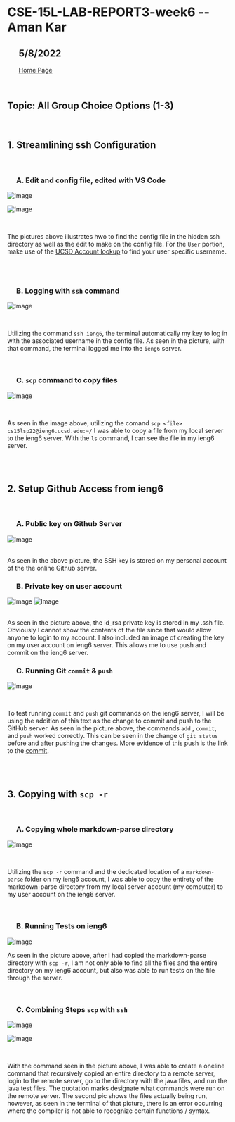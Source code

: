 # CSE-15L-LAB-REPORT3-week6 -- Aman Kar

## &emsp; 5/8/2022


&emsp; &nbsp; [Home Page](index.md)

<br>

## __Topic: All Group Choice Options (1-3)__

<br>

## 1. Streamlining ssh Configuration
<br>

### &emsp; __A. Edit and config file, edited with VS Code__


![Image](configIn-ssh.png)
<br>

![Image](configEdit.png)

<br>

The pictures above illustrates hwo to find the config file in the hidden ssh directory as well as the edit to make on the config file. For the `User` portion, make use of the [UCSD Account lookup](https://sdacs.ucsd.edu/cgi-bin/alloc-query) to find your user specific username.

<br>
<br>

### &emsp; __B. Logging with `ssh` command__

![Image](sshLogin.png)

<br>

Utilizing the command `ssh ieng6`, the terminal automatically my key to log in with the associated username in the config file. As seen in the picture, with that command, the terminal logged me into the `ieng6` server. 

<br>


### &emsp; __C. `scp` command to copy files__

![Image](copyFile.png)

<br>

As seen in the image above, utilizing the comand `scp <file> cs15lsp22@ieng6.ucsd.edu:~/` I was able to copy a file from my local server to the ieng6 server. With the `ls` command, I can see the file in my ieng6 server. 



<br>
<br>

## 2. Setup Github Access from ieng6

<br>

### &emsp; __A. Public key on Github Server__
![Image](gitSshKey.png)

<br>
As seen in the above picture, the SSH key is stored on my personal account of the the online Github server. 

<br>

### &emsp; __B. Private key on user account__
![Image](idRsaLocation.png)
![Image](privateKeyIeng6.png)

<br>
As seen in the picture above, the id_rsa private key is stored in my .ssh file. Obviously I cannot show the contents of the file since that would allow anyone to login to my account. I also included an image of creating the key on my user account on ieng6 server. This allows me to use push and commit on the ieng6 server.

<br>

### &emsp; __C. Running Git `commit` & `push`__

![Image](gitCommandsIeng6.png)

<br>

To test running `commit` and `push` git commands on the ieng6 server, I will be using the addition of this text as the change to commit and push to the GitHub server. As seen in the picture above, the commands `add` , `commit`, and `push` worked correctly. This can be seen in the change of `git status` before and after pushing the changes. More evidence of this push is the link to the [commit](https://github.com/akar247/cse15l-lab-reports/commit/daf68d948e68d463a2bea4463ab38d5d868e41ed).

<br>
<br>

## 3. Copying with `scp -r`
<br>

### &emsp; __A. Copying whole markdown-parse directory__

![Image](copyingMDP.png)

<br>

Utilizing the `scp -r` command and the dedicated location of a `markdown-parse` folder on my ieng6 account, I was able to copy the entirety of the markdown-parse directory from my local server account (my computer) to my user account on the ieng6 server. 

<br>

### &emsp; __B. Running Tests on ieng6__

![Image](runCompileIeng6.png)
<br>

As seen in the picture above, after I had copied the markdown-parse directory with `scp -r`, I am not only able to find all the files and the entire directory on my ieng6 account, but also was able to run tests on the file through the server. 

<br>

### &emsp; __C. Combining Steps `scp` with `ssh`__
![Image](oneLinerPt1.png)

![Image](RSFileRunning.png)

<br>

With the command seen in the picture above, I was able to create a oneline command that recursively copied an entire directory to a remote server, login to the remote server, go to the directory with the java files, and run the java test files. The quotation marks designate what commands were run on the remote server. The second pic shows the files actually being run, however, as seen in the terminal of that picture, there is an error occurring where the compiler is not able to recognize certain functions / syntax. 